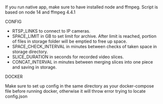 If you run native app, make sure to have installed node and ffmpeg.
Script is based on node 14 and ffmpeg 4.4.1

CONFIG

- RTSP_LINKS to connect to IP cameras.
- SPACE_LIMIT in GB to set limit for archive. After limit is reached, portion of files in storage folder will be emptied to free up space.
- SPACE_CHECK_INTERVAL in minutes between checks of taken space in storage directory.
- SLICE_DURATION in seconds for recorded video slices.
- CONCAT_INTERVAL in minutes between merging slices into one piece and saving in storage.

DOCKER

Make sure to set up config in the same directory as your docker-compose file before running docker, otherwise it will throw error trying to locate config.json
